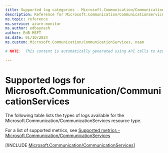 ```yaml
---
title: Supported log categories - Microsoft.Communication/CommunicationServices
description: Reference for Microsoft.Communication/CommunicationServices in Azure Monitor Logs.
ms.topic: reference
ms.service: azure-monitor
ms.author: edbaynash
author: EdB-MSFT
ms.date: 01/10/2024
ms.custom: Microsoft.Communication/CommunicationServices, naam

# NOTE:  This content is automatically generated using API calls to Azure. Any edits made on these files will be overwritten in the next run of the script. 

---
```





# Supported logs for Microsoft.Communication/CommunicationServices  
The following table lists the types of logs available for the Microsoft.Communication/CommunicationServices resource type.
  
  
  
For a list of supported metrics, see [Supported metrics - Microsoft.Communication/CommunicationServices](../supported-metrics/microsoft-communication-communicationservices-metrics.md)  
  

  
[!INCLUDE [Microsoft.Communication/CommunicationServices](./includes/microsoft-communication-communicationservices-logs-include.md)]  
  
  

